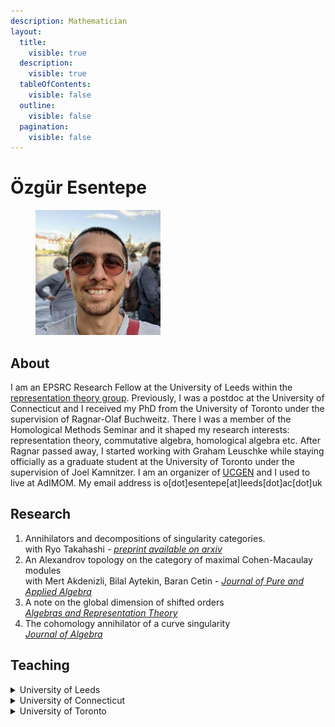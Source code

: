 ```yaml
---
description: Mathematician
layout:
  title:
    visible: true
  description:
    visible: true
  tableOfContents:
    visible: false
  outline:
    visible: false
  pagination:
    visible: false
---
```


# Özgür Esentepe

<figure><img src="../.gitbook/assets/ozgur.jpg" alt="" width="200"><figcaption></figcaption></figure>

## About

I am an EPSRC Research Fellow at the University of Leeds within the [representation theory group](https://sites.google.com/view/crt-leeds/). Previously, I was a postdoc at the University of Connecticut and I received my PhD from the University of Toronto under the supervision of Ragnar-Olaf Buchweitz. There I was a member of the Homological Methods Seminar and it shaped my research interests: representation theory, commutative algebra, homological algebra etc. After Ragnar passed away, I started working with Graham Leuschke while staying officially as a graduate student at the University of Toronto under the supervision of Joel Kamnitzer. I am an organizer of [UCGEN](https://sntp.notion.site/UCGEN-0d93f673b8a946e68bfe8120c30b0221) and I used to live at AdIMOM. My email address is o\[dot]esentepe\[at]leeds\[dot]ac\[dot]uk

## Research

1. Annihilators and decompositions of singularity categories. \
   with Ryo Takahashi _-_ [_preprint available on arxiv_](https://arxiv.org/abs/2306.13223)
2. An Alexandrov topology on the category of maximal Cohen-Macaulay modules\
   with Mert Akdenizli, Bilal Aytekin, Baran Cetin - [_Journal of Pure and Applied Algebra_](https://www.sciencedirect.com/science/article/pii/S0022404923001251)
3. A note on the global dimension of shifted orders\
   [_Algebras and Representation Theory_](https://www.sciencedirect.com/science/article/pii/S0022404923001251)
4. The cohomology annihilator of a curve singularity\
   [_Journal of Algebra_](https://www.sciencedirect.com/science/article/abs/pii/S0021869319305198)

## Teaching

<details>

<summary>University of Leeds</summary>

As per my contract, I am not required to teach in Leeds. However, I volunteered to teach the following course.

* Fall 2023. MATH3193. Algebras and Representations.

</details>

<details>

<summary>University of Connecticut</summary>

My position was a fancy postdoc position and I was called an Assistant Research Professor. Since it was research oriented, I was _only_ required to teach two courses per semester.

* Spring 2022. MATH2210 Applied Linear Algebra. [Course webpage.](https://sntp.ca/ozgur/index.html)
* Fall 2021. MATH2110 Multivariable Calculus.
* Fall 2021. MATH2210 Applied Linear Algebra.
* Summer 2021. MATH1071 Calculus for Business and Economics.
* Spring 2021. MATH2210 Applied Linear Algebra.
* Fall 2020. MATH2210 Applied Linear Algebra.
* Summer 2020. MATH2110 Multivariable Calculus.
* Spring 2020. MATH3146 Introduction to Complex Variables.
* Fall 2019. MATH1020 Problem Solving.

</details>

<details>

<summary>University of Toronto</summary>

As a graduate student, I taught and coordinated several courses at the University of Toronto.

* Summer 2019. MAT224 Linear Algebra II.
* Winter 2019. MAT136 Calculus II.
* Winter 2019. MAT137 Calculus. (Mississauga Campus)
* Fall 2018. MAT137 Calculus. (Mississauga Campus)
* Summer 2018. MAT135 Calculus I.
* Summer 2018. Calculus Bootcamp for Engineers.
* Winter 2018. MAT223 Linear Algebra I. (Mississauga Campus)
* Fall 2017. MAT224 Linear Algebra II.
* Summer 2017. MAT135 Calculus I.\


I was also a teaching assistant for many courses.

* Winter 2019. MAT247 Linear Algebra II for Specialists.
* Fall 2018. MAT240 Linear Algebra I for Specialists.
* Winter 2018. MAT402 Classical Geometries. (Mississauga Campus)
* Winter 2018. MAT392 Ideas of Mathematics. (Mississauga Campus)
* Winter 2017. MAT247 Linear Algebra II for Specialists.
* Fall 2016. MAT240 Linear Algebra I for Specialists.
* Winter 2016. MAT247 Linear Algebra II for Specialists.
* Winter 2016. MAT402 Classical Geometries. (Mississauga Campus)
* Fall 2015. MATA29 Calculus I for Life Sciences. (Scarborough Campus)
* Fall 2015. MAT402 Classical Geomtries. (Mississauga Campus)
* Fall 2015. MAT240 Linear Algebra I for Specialists.
* Summer 2015. MATA32 Calculus for Business and Management. (Scarborough Campus)
* Summer 2015. MAT327 Topology.
* Winter 2015. MAT185 Linear Algebra for Engineering Science.
* Winter 2015. MAT224 Linear Algebra II.
* Fall 2014. MAT188 Linear Algebra for Engineers.
* Fall 2014. MAT224 Linear Algebra II.
* Fall 2014. MAT223 Linear Algebra I.
* Winter 2014. MAT224 Linear Algebra II.
* Winter 2014. MAT223 Linear Algebra I.
* Fall 2013. MAT188 Linear Algebra for Engineers.
* Fall 2013. MAT223 Linear Algebra I.

</details>
